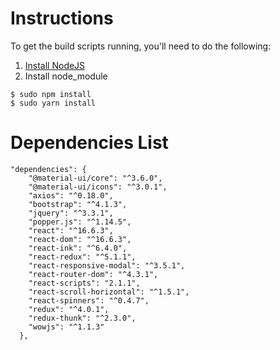 # Instructions
To get the build scripts running, you'll need to do the following:

1. [Install NodeJS](https://nodejs.org/)
2. Install node_module 

```
$ sudo npm install
$ sudo yarn install
```

# Dependencies List

```
"dependencies": {
    "@material-ui/core": "^3.6.0",
    "@material-ui/icons": "^3.0.1",
    "axios": "^0.18.0",
    "bootstrap": "^4.1.3",
    "jquery": "^3.3.1",
    "popper.js": "^1.14.5",
    "react": "^16.6.3",
    "react-dom": "^16.6.3",
    "react-ink": "^6.4.0",
    "react-redux": "^5.1.1",
    "react-responsive-modal": "^3.5.1",
    "react-router-dom": "^4.3.1",
    "react-scripts": "2.1.1",
    "react-scroll-horizontal": "^1.5.1",
    "react-spinners": "^0.4.7",
    "redux": "^4.0.1",
    "redux-thunk": "^2.3.0",
    "wowjs": "^1.1.3"
  },
```
